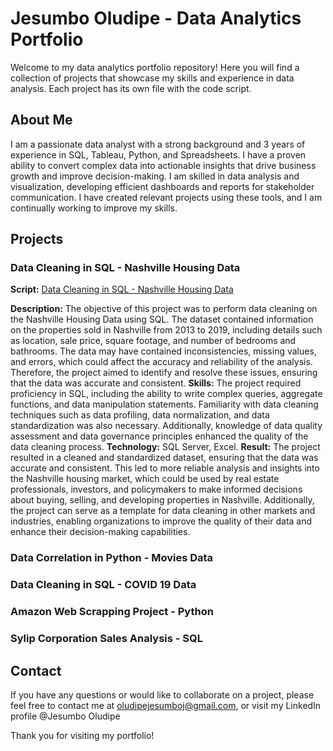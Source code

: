 # Jesumbo Oludipe - Data Analytics Portfolio

Welcome to my data analytics portfolio repository! Here you will find a collection of projects that showcase my skills and experience in data analysis. Each project has its own file with the code script.

## About Me

I am a passionate data analyst with a strong background and 3 years of experience in SQL, Tableau, Python, and Spreadsheets. I have a proven ability to convert complex data into actionable insights that drive business growth and improve decision-making. I am skilled in data analysis and visualization, developing efficient dashboards and reports for stakeholder communication.  I have created relevant projects using these tools, and I am continually working to improve my skills.

## Projects
### Data Cleaning in SQL - Nashville Housing Data
**Script:** [Data Cleaning in SQL - Nashville Housing Data](https://github.com/JesumboOludipe/PortfolioProjects/blob/main/Data%20Cleaning%20in%20SQL%20-%20Nashville%20Housing%20Data.sql)

**Description:** The objective of this project was to perform data cleaning on the Nashville Housing Data using SQL. The dataset contained information on the properties sold in Nashville from 2013 to 2019, including details such as location, sale price, square footage, and number of bedrooms and bathrooms. The data may have contained inconsistencies, missing values, and errors, which could affect the accuracy and reliability of the analysis. Therefore, the project aimed to identify and resolve these issues, ensuring that the data was accurate and consistent.
**Skills:** The project required proficiency in SQL, including the ability to write complex queries, aggregate functions, and data manipulation statements. Familiarity with data cleaning techniques such as data profiling, data normalization, and data standardization was also necessary. Additionally, knowledge of data quality assessment and data governance principles enhanced the quality of the data cleaning process.
**Technology:** SQL Server, Excel.
**Result:** The project resulted in a cleaned and standardized dataset, ensuring that the data was accurate and consistent. This led to more reliable analysis and insights into the Nashville housing market, which could be used by real estate professionals, investors, and policymakers to make informed decisions about buying, selling, and developing properties in Nashville. Additionally, the project can serve as a template for data cleaning in other markets and industries, enabling organizations to improve the quality of their data and enhance their decision-making capabilities.


### Data Correlation in Python - Movies Data
### Data Cleaning in SQL - COVID 19 Data
### Amazon Web Scrapping Project - Python
### Sylip Corporation Sales Analysis - SQL



## Contact

If you have any questions or would like to collaborate on a project, please feel free to contact me at oludipejesumboj@gmail.com, or visit my LinkedIn profile @Jesumbo Oludipe

Thank you for visiting my portfolio!
